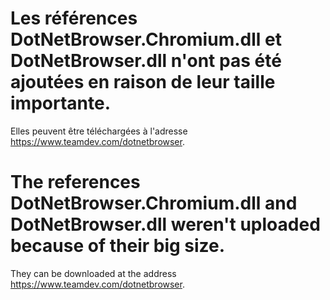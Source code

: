 # Les références DotNetBrowser.Chromium.dll et DotNetBrowser.dll n'ont pas été ajoutées en raison de leur taille importante.
Elles peuvent être téléchargées à l'adresse https://www.teamdev.com/dotnetbrowser.

# The references DotNetBrowser.Chromium.dll and DotNetBrowser.dll weren't uploaded because of their big size.
They can be downloaded at the address https://www.teamdev.com/dotnetbrowser.

